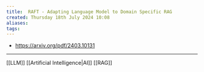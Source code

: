 ```yaml
---
title:  RAFT - Adapting Language Model to Domain Specific RAG
created: Thursday 18th July 2024 10:08
aliases: 
tags: 
---
```

- https://arxiv.org/pdf/2403.10131

---
[[LLM]]
[[Artificial Intelligence|AI]]
[[RAG]]
